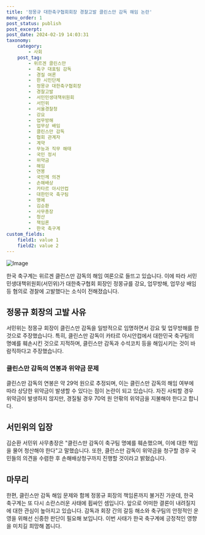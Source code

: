 ```yaml
---
title: '정몽규 대한축구협회회장 경찰고발 클린스만 감독 해임 논란'
menu_order: 1
post_status: publish
post_excerpt: 
post_date: 2024-02-19 14:03:31
taxonomy:
    category:
        - 사회
    post_tag:
        - 위르겐 클린스만
        -  축구 대표팀 감독
        -  경질 여론
        -  한 시민단체
        -  정몽규 대한축구협회장
        -  경찰고발
        -  서민민생대책위원회
        -  서민위
        -  서울경찰청
        -  강요
        -  업무방해
        -  업무상 배임
        -  클린스만 감독
        -  협회 관계자
        -  계약
        -  무능과 직무 해태
        -  국민 정서
        -  위약금
        -  해임
        -  연봉
        -  국민께 의견
        -  손해배상
        -  카타르 아시안컵
        -  대한민국 축구팀
        -  명예
        -  김순환
        -  사무총장
        -  청산
        -  책임론
        -  한국 축구계
custom_fields:
    field1: value 1
    field2: value 2
---
```


![Image](https://imgnews.pstatic.net/image/055/2024/02/13/0001130389_001_20240213135401130.jpg?type=w647)

한국 축구계는 위르겐 클린스만 감독의 해임 여론으로 들뜨고 있습니다. 이에 따라 서민민생대책위원회(서민위)가 대한축구협회 회장인 정몽규를 강요, 업무방해, 업무상 배임 등 혐의로 경찰에 고발했다는 소식이 전해졌습니다.
## 정몽규 회장의 고발 사유
서민위는 정몽규 회장이 클린스만 감독을 일방적으로 임명하면서 강요 및 업무방해를 한 것으로 주장했습니다. 특히, 클린스만 감독이 카타르 아시안컵에서 대한민국 축구팀의 명예를 훼손시킨 것으로 지적하며, 클린스만 감독과 수석코치 등을 해임시키는 것이 바람직하다고 주장했습니다.
### 클린스만 감독의 연봉과 위약금 문제
클린스만 감독의 연봉은 약 29억 원으로 추정되며, 이는 클린스만 감독의 해임 여부에 따라 상당한 위약금이 발생할 수 있다는 점이 논란이 되고 있습니다. 자진 사퇴할 경우 위약금이 발생하지 않지만, 경질될 경우 70억 원 안팎의 위약금을 지불해야 한다고 합니다.
## 서민위의 입장
김순환 서민위 사무총장은 "클린스만 감독이 축구팀 명예를 훼손했으며, 이에 대한 책임을 물어 청산해야 한다"고 말했습니다. 또한, 클린스만 감독이 위약금을 청구할 경우 국민들의 의견을 수렴한 후 손해배상청구까지 진행할 것이라고 밝혔습니다.
## 마무리
한편, 클린스만 감독 해임 문제와 함께 정몽규 회장의 책임론까지 불거진 가운데, 한국 축구계는 또 다시 소란스러운 사태에 휩싸인 셈입니다. 앞으로 어떠한 결론이 내려질지에 대한 관심이 높아지고 있습니다. 감독과 회장 간의 갈등 해소와 축구팀의 안정적인 운영을 위해선 신중한 판단이 필요해 보입니다. 이번 사태가 한국 축구계에 긍정적인 영향을 미치길 희망해 봅니다.

